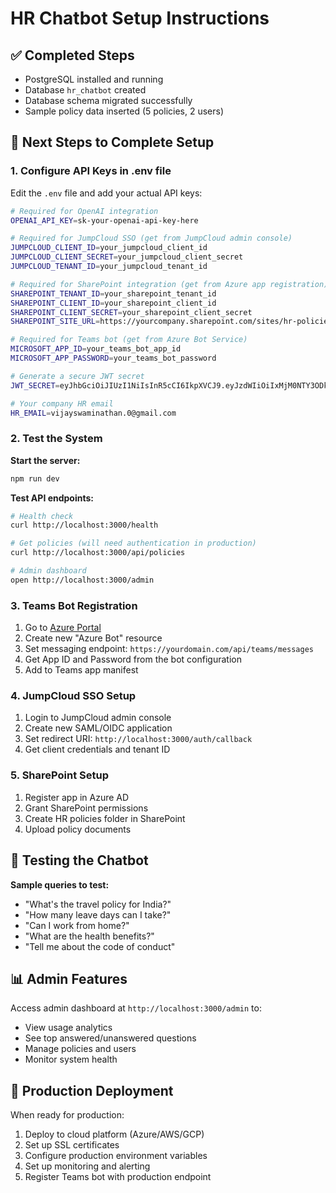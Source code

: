 # HR Chatbot Setup Instructions

## ✅ Completed Steps
- PostgreSQL installed and running
- Database `hr_chatbot` created
- Database schema migrated successfully
- Sample policy data inserted (5 policies, 2 users)

## 🔧 Next Steps to Complete Setup

### 1. Configure API Keys in .env file

Edit the `.env` file and add your actual API keys:

```bash
# Required for OpenAI integration
OPENAI_API_KEY=sk-your-openai-api-key-here

# Required for JumpCloud SSO (get from JumpCloud admin console)
JUMPCLOUD_CLIENT_ID=your_jumpcloud_client_id
JUMPCLOUD_CLIENT_SECRET=your_jumpcloud_client_secret
JUMPCLOUD_TENANT_ID=your_jumpcloud_tenant_id

# Required for SharePoint integration (get from Azure app registration)
SHAREPOINT_TENANT_ID=your_sharepoint_tenant_id
SHAREPOINT_CLIENT_ID=your_sharepoint_client_id
SHAREPOINT_CLIENT_SECRET=your_sharepoint_client_secret
SHAREPOINT_SITE_URL=https://yourcompany.sharepoint.com/sites/hr-policies

# Required for Teams bot (get from Azure Bot Service)
MICROSOFT_APP_ID=your_teams_bot_app_id
MICROSOFT_APP_PASSWORD=your_teams_bot_password

# Generate a secure JWT secret
JWT_SECRET=eyJhbGciOiJIUzI1NiIsInR5cCI6IkpXVCJ9.eyJzdWIiOiIxMjM0NTY3ODkwIiwibmFtZSI6IlZpamF5IFN3YW1pbmF0aGFuIiwiYWRtaW4iOnRydWUsImlhdCI6MTUxNjIzOTAyMn0.RPSFQXLHUmK-_qHDLgmUsDOi4-3OvYTzpt-XRka02K4

# Your company HR email
HR_EMAIL=vijayswaminathan.0@gmail.com
```

### 2. Test the System

**Start the server:**
```bash
npm run dev
```

**Test API endpoints:**
```bash
# Health check
curl http://localhost:3000/health

# Get policies (will need authentication in production)
curl http://localhost:3000/api/policies

# Admin dashboard
open http://localhost:3000/admin
```

### 3. Teams Bot Registration

1. Go to [Azure Portal](https://portal.azure.com)
2. Create new "Azure Bot" resource
3. Set messaging endpoint: `https://yourdomain.com/api/teams/messages`
4. Get App ID and Password from the bot configuration
5. Add to Teams app manifest

### 4. JumpCloud SSO Setup

1. Login to JumpCloud admin console
2. Create new SAML/OIDC application
3. Set redirect URI: `http://localhost:3000/auth/callback`
4. Get client credentials and tenant ID

### 5. SharePoint Setup

1. Register app in Azure AD
2. Grant SharePoint permissions
3. Create HR policies folder in SharePoint
4. Upload policy documents

## 🧪 Testing the Chatbot

**Sample queries to test:**
- "What's the travel policy for India?"
- "How many leave days can I take?"
- "Can I work from home?"
- "What are the health benefits?"
- "Tell me about the code of conduct"

## 📊 Admin Features

Access admin dashboard at `http://localhost:3000/admin` to:
- View usage analytics
- See top answered/unanswered questions
- Manage policies and users
- Monitor system health

## 🚀 Production Deployment

When ready for production:
1. Deploy to cloud platform (Azure/AWS/GCP)
2. Set up SSL certificates
3. Configure production environment variables
4. Set up monitoring and alerting
5. Register Teams bot with production endpoint
